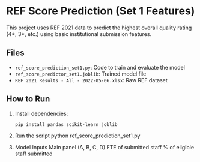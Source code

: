 # REF Score Prediction (Set 1 Features)

This project uses REF 2021 data to predict the highest overall quality rating (4*, 3*, etc.) using basic institutional submission features.

## Files
- `ref_score_prediction_set1.py`: Code to train and evaluate the model
- `ref_score_predictor_set1.joblib`: Trained model file
- `REF 2021 Results - All - 2022-05-06.xlsx`: Raw REF dataset

## How to Run
1. Install dependencies:
   ```bash
   pip install pandas scikit-learn joblib

2. Run the script
     python ref_score_prediction_set1.py

3. Model Inputs 
     Main panel (A, B, C, D)
     FTE of submitted staff
     % of eligible staff submitted

